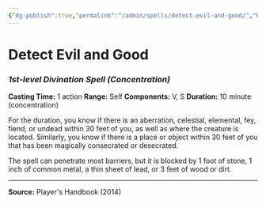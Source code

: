 ```yaml
---
{"dg-publish":true,"permalink":"/admin/spells/detect-evil-and-good/","hide":true,"updated":"2025-08-05T19:49:54.452+01:00"}
---
```


# Detect Evil and Good
### *1st-level Divination Spell* *(Concentration)*
**Casting Time:** 1 action
**Range:** Self
**Components:** V, S
**Duration:** 10 minute (concentration)

For the duration, you know if there is an aberration, celestial, elemental, fey, fiend, or undead within 30 feet of you, as well as where the creature is located. Similarly, you know if there is a place or object within 30 feet of you that has been magically consecrated or desecrated.

The spell can penetrate most barriers, but it is blocked by 1 foot of stone, 1 inch of common metal, a thin sheet of lead, or 3 feet of wood or dirt.

---
**Source:** Player's Handbook (2014)